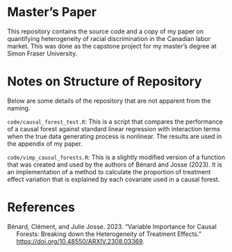 # Master’s Paper

This repository contains the source code and a copy of my paper on
quantifying heterogeneity of racial discrimination in the Canadian labor
market. This was done as the capstone project for my master’s degree at
Simon Fraser University.

# Notes on Structure of Repository

Below are some details of the repository that are not apparent from the
naming.

`code/causal_forest_test.R`: This is a script that compares the
performance of a causal forest against standard linear regression with
interaction terms when the true data generating process is nonlinear.
The results are used in the appendix of my paper.

`code/vimp_causal_forests.R`: This is a slightly modified version of a
function that was created and used by the authors of Bénard and Josse
(2023). It is an implementation of a method to calculate the proportion
of treatment effect variation that is explained by each covariate used
in a causal forest.

# References

<div id="refs" class="references csl-bib-body hanging-indent">

<div id="ref-benard2023" class="csl-entry">

Bénard, Clément, and Julie Josse. 2023. “Variable Importance for Causal
Forests: Breaking down the Heterogeneity of Treatment Effects.”
<https://doi.org/10.48550/ARXIV.2308.03369>.

</div>

</div>
